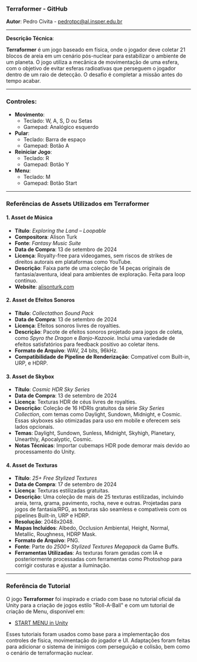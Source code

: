 ### **Terraformer - GitHub**

**Autor**: Pedro Civita - pedrotpc@al.insper.edu.br

---

**Descrição Técnica**:

**Terraformer** é um jogo baseado em física, onde o jogador deve coletar 21 blocos de areia em um cenário pós-nuclear para estabilizar o ambiente de um planeta. O jogo utiliza a mecânica de movimentação de uma esfera, com o objetivo de evitar esferas radioativas que perseguem o jogador dentro de um raio de detecção. O desafio é completar a missão antes do tempo acabar.

---

### **Controles**:
- **Movimento**: 
  - Teclado: W, A, S, D ou Setas
  - Gamepad: Analógico esquerdo
- **Pular**:
  - Teclado: Barra de espaço
  - Gamepad: Botão A
- **Reiniciar Jogo**:
  - Teclado: R
  - Gamepad: Botão Y
- **Menu**:
  - Teclado: M
  - Gamepad: Botão Start

---

### **Referências de Assets Utilizados em Terraformer**

#### **1. Asset de Música**
- **Título**: *Exploring the Land – Loopable*
- **Compositora**: Alison Turk
- **Fonte**: *Fantasy Music Suite*
- **Data de Compra**: 13 de setembro de 2024
- **Licença**: Royalty-free para videogames, sem riscos de strikes de direitos autorais em plataformas como YouTube.
- **Descrição**: Faixa parte de uma coleção de 14 peças originais de fantasia/aventura, ideal para ambientes de exploração. Feita para loop contínuo.
- **Website**: [alisonturk.com](https://alisonturk.com)

#### **2. Asset de Efeitos Sonoros**
- **Título**: *Collectathon Sound Pack*
- **Data de Compra**: 13 de setembro de 2024
- **Licença**: Efeitos sonoros livres de royalties.
- **Descrição**: Pacote de efeitos sonoros projetado para jogos de coleta, como *Spyro the Dragon* e *Banjo-Kazooie*. Inclui uma variedade de efeitos satisfatórios para feedback positivo ao coletar itens.
- **Formato de Arquivo**: WAV, 24 bits, 96kHz.
- **Compatibilidade de Pipeline de Renderização**: Compatível com Built-in, URP, e HDRP.

#### **3. Asset de Skybox**
- **Título**: *Cosmic HDR Sky Series*
- **Data de Compra**: 13 de setembro de 2024
- **Licença**: Texturas HDR de céus livres de royalties.
- **Descrição**: Coleção de 16 HDRIs gratuitos da série *Sky Series Collection*, com temas como Daylight, Sundown, Midnight, e Cosmic. Essas skyboxes são otimizadas para uso em mobile e oferecem seis lados opcionais.
- **Temas**: Daylight, Sundown, Sunless, Midnight, Skyhigh, Planetary, Unearthly, Apocalyptic, Cosmic.
- **Notas Técnicas**: Importar cubemaps HDR pode demorar mais devido ao processamento do Unity.

#### **4. Asset de Texturas**
- **Título**: *25+ Free Stylized Textures*
- **Data de Compra**: 17 de setembro de 2024
- **Licença**: Texturas estilizadas gratuitas.
- **Descrição**: Uma coleção de mais de 25 texturas estilizadas, incluindo areia, terra, grama, pavimento, rocha, neve e outras. Projetadas para jogos de fantasia/RPG, as texturas são seamless e compatíveis com os pipelines Built-in, URP e HDRP.
- **Resolução**: 2048x2048.
- **Mapas Incluídos**: Albedo, Occlusion Ambiental, Height, Normal, Metallic, Roughness, HDRP Mask.
- **Formato de Arquivo**: PNG.
- **Fonte**: Parte do *2500+ Stylized Textures Megapack* da Game Buffs.
- **Ferramentas Utilizadas**: As texturas foram geradas com IA e posteriormente processadas com ferramentas como Photoshop para corrigir costuras e ajustar a iluminação.

---

### **Referência de Tutorial**
O jogo **Terraformer** foi inspirado e criado com base no tutorial oficial da Unity para a criação de jogos estilo "Roll-A-Ball" e com um tutorial de criação de Menu, disponível em:
- [START MENU in Unity](https://www.youtube.com/watch?v=zc8ac_qUXQY3)

Esses tutoriais foram usados como base para a implementação dos controles de física, movimentação do jogador e UI. Adaptações foram feitas para adicionar o sistema de inimigos com perseguição e colisão, bem como o cenário de terraformação nuclear.
